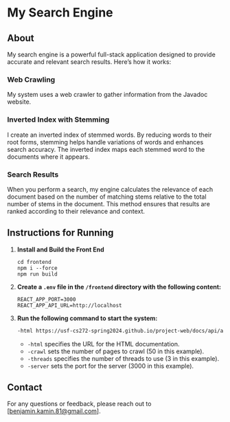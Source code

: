 # My Search Engine

## About

My search engine is a powerful full-stack application designed to provide accurate and relevant search results. Here’s how it works:

### Web Crawling

My system uses a web crawler to gather information from the Javadoc website.

### Inverted Index with Stemming

I create an inverted index of stemmed words. By reducing words to their root forms, stemming helps handle variations of words and enhances search accuracy. The inverted index maps each stemmed word to the documents where it appears.

### Search Results

When you perform a search, my engine calculates the relevance of each document based on the number of matching stems relative to the total number of stems in the document. This method ensures that results are ranked according to their relevance and context.

## Instructions for Running

1. **Install and Build the Front End**

   ```
   cd frontend
   npm i --force
   npm run build
   ```

3. **Create a `.env` file in the `/frontend` directory with the following content:**

    ```env
    REACT_APP_PORT=3000
    REACT_APP_API_URL=http://localhost
    ```
   
4. **Run the following command to start the system:**

    ```bash
    -html https://usf-cs272-spring2024.github.io/project-web/docs/api/allclasses-index.html -crawl 50 -threads 3 -server 3000
    ```

    - `-html` specifies the URL for the HTML documentation.
    - `-crawl` sets the number of pages to crawl (50 in this example).
    - `-threads` specifies the number of threads to use (3 in this example).
    - `-server` sets the port for the server (3000 in this example).

## Contact

For any questions or feedback, please reach out to [benjamin.kamin.81@gmail.com].
